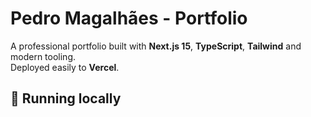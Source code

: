 # Pedro Magalhães - Portfolio

A professional portfolio built with **Next.js 15**, **TypeScript**, **Tailwind** and modern tooling.  
Deployed easily to **Vercel**.

## 🚀 Running locally
